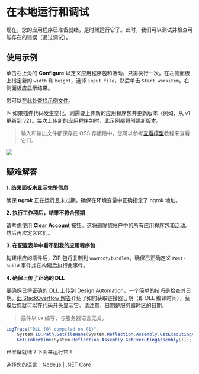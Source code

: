 # 在本地运行和调试

现在，您的应用程序已准备就绪，是时候运行它了。此时，我们可以测试并检查可能存在的错误（通过调试）。

## 使用示例

单击右上角的 **Configure** 以定义应用程序包和活动。只需执行一次。在左侧面板上指定新的 `width` 和 `height`，选择 `input file`，然后单击 `Start workitem`。右侧面板应显示结果。

您可以[在此处查找示例文件](https://github.com/Developer-Autodesk/learn.forge.designautomation/tree/master/sample%20files)。

!> 如果插件代码发生变化，则需要上传新的应用程序包并更新版本（例如，从 v1 更新到 v2）。每次上传新的应用程序包时，此示例都将创建新版本。

> 输入和输出文件都保存在 OSS 存储段中，您可以参考[查看模型](/zh-CN/tutorials/viewmodels)教程来查看它们。

![](_media/tutorials/run_sample_modifymodels.gif)

## 疑难解答

**1. 结果面板未显示完整信息**

确保 **ngrok** 正在运行且未过期。确保在环境变量中正确指定了 ngrok 地址。

**2. 执行工作项后，结果不符合预期**

请考虑使用 **Clear Account** 按钮。这将删除您帐户中的所有应用程序包和活动。然后再次定义它们。

**3. 在配置表单中看不到我的应用程序包**

构建相应的插件后，ZIP 包将复制到 `wwwroot/bundles`。确保已正确定义 `Post-build` 事件并在构建后执行此事件。

**4. 确保上传了正确的 DLL**

要确保已将正确的 DLL 上传到 Design Automation，一个简单的技巧是检查其日期。[此 StackOverflow 解答](https://stackoverflow.com/a/1600990)介绍了如何获取链接器日期（即 DLL 编译时间），获取后您就可以在代码开头显示它。请注意，日期是服务器时区的日期。

> 插件以 `C#` 编写，与服务器语言无关。
 
```csharp
LogTrace("DLL {0} compiled on {1}",
    System.IO.Path.GetFileName(System.Reflection.Assembly.GetExecutingAssembly().Location),
    GetLinkerTime(System.Reflection.Assembly.GetExecutingAssembly()));
```

已准备就绪？下面来运行它！

选择您的语言：[Node.js](/zh-CN/environment/rundebug/nodejs_da) | [.NET Core](/zh-CN/environment/rundebug/netcore)